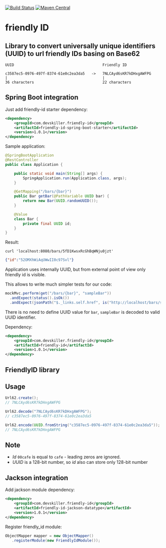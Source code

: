 [![Build Status](https://travis-ci.org/Devskiller/friendly-id.svg?branch=master)](https://travis-ci.org/Devskiller/friendly-id)  [![Maven Central](https://maven-badges.herokuapp.com/maven-central/com.devskiller.friendly-id/friendly-id/badge.svg)](https://maven-badges.herokuapp.com/maven-central/com.devskiller.friendly-id/friendly-id)

friendly ID
==

Library to convert universally unique identifiers (UUID) to url friendly IDs basing on Base62
--

    UUID                                        Friendly ID
    
    c3587ec5-0976-497f-8374-61e0c2ea3da5   ->   7NLCAyd6sKR7kDHxgAWFPG
    |                                           |                              
    36 characters                               22 characters

                                  

Spring Boot integration
---

Just add friendly-id starter dependency:

```xml
<dependency>
    <groupId>com.devskiller.friendly-id</groupId>
    <artifactId>friendly-id-spring-boot-starter</artifactId>
    <version>1.0.1</version>
</dependency>
```
    
Sample application:

```java
@SpringBootApplication
@RestController
public class Application {

    public static void main(String[] args) {
        SpringApplication.run(Application.class, args);
    }

    @GetMapping("/bars/{bar}")
    public Bar getBar(@PathVariable UUID bar) {
        return new Bar(UUID.randomUUID());
    }

    @Value
    class Bar {
        private final UUID id;
    }
}  
```   
    
Result:

    curl 'localhost:8080/bars/5fD1KwsxRcGhBqWNju0jzt' 
```json
{"id":"52OMXhWiAqUWwII0c97Svl"}
```    
Application uses internally UUID, but from external point of view only friendly id is visible.    
  
This allows to write much simpler tests for our code:

```java
mockMvc.perform(get("/bars/{bar}", "sampleBar"))
  .andExpect(status().isOk())
  .andExpect(jsonPath("$._links.self.href", is("http://localhost/bars/sampleBar")));
```
  
There is no need to define UUID value for `bar`, `sampleBar` is decoded to valid UUID identifier.

Dependency:

```xml
<dependency>
    <groupId>com.devskiller.friendly-id</groupId>
    <artifactId>friendly-id</artifactId>
    <version>1.0.1</version>
</dependency>
```

FriendlyID library 
---

Usage
--
```java
Url62.create();
// 7NLCAyd6sKR7kDHxgAWFPG

Url62.decode("7NLCAyd6sKR7kDHxgAWFPG");
// c3587ec5-0976-497f-8374-61e0c2ea3da5

Url62.encode(UUID.fromString("c3587ec5-0976-497f-8374-61e0c2ea3da5"));
// 7NLCAyd6sKR7kDHxgAWFPG
```

Note
--
	
* *Id* `00cafe` is equal to `cafe` - leading zeros are ignored.
* *UUID* is a 128-bit number, so *id* also can store only 128-bit number
  
    
Jackson integration    
---

Add jackson module dependency:

```xml
<dependency>
    <groupId>com.devskiller.friendly-id</groupId>
    <artifactId>friendly-id-jackson-datatype</artifactId>
    <version>1.0.1</version>
</dependency>
```

Register friendly_id module:

```java
ObjectMapper mapper = new ObjectMapper()
   .registerModule(new FriendlyIdModule());
```